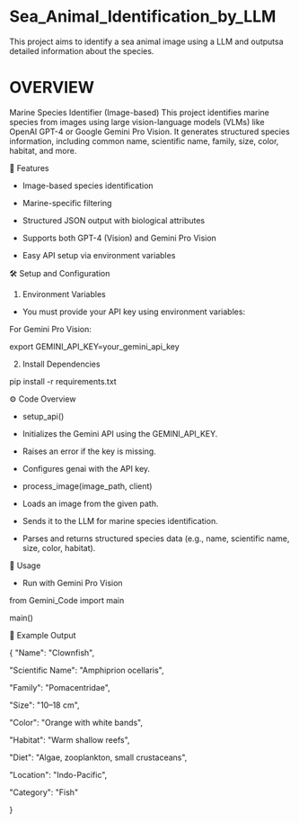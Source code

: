 # Sea_Animal_Identification_by_LLM
This project aims to identify a sea animal image using a LLM and outputsa detailed information about the species.

# OVERVIEW

Marine Species Identifier (Image-based)
This project identifies marine species from images using large vision-language models (VLMs) like OpenAI GPT-4 or Google Gemini Pro Vision. It generates structured species information, including common name, scientific name, family, size, color, habitat, and more.

📌 Features

- Image-based species identification

- Marine-specific filtering

- Structured JSON output with biological attributes

- Supports both GPT-4 (Vision) and Gemini Pro Vision

- Easy API setup via environment variables

🛠️ Setup and Configuration

1. Environment Variables

- You must provide your API key using environment variables:

For Gemini Pro Vision:

export GEMINI_API_KEY=your_gemini_api_key

2. Install Dependencies

pip install -r requirements.txt


⚙️ Code Overview

- setup_api()

- Initializes the Gemini API using the GEMINI_API_KEY.

- Raises an error if the key is missing.

- Configures genai with the API key.

- process_image(image_path, client)

- Loads an image from the given path.

- Sends it to the LLM for marine species identification.

- Parses and returns structured species data (e.g., name, scientific name, size, color, habitat).


🚀 Usage


- Run with Gemini Pro Vision


from Gemini_Code import main

main()


🧪 Example Output


{
  "Name": "Clownfish",
  
  "Scientific Name": "Amphiprion ocellaris",
  
  "Family": "Pomacentridae",
  
  "Size": "10–18 cm",
  
  "Color": "Orange with white bands",
  
  "Habitat": "Warm shallow reefs",
  
  "Diet": "Algae, zooplankton, small crustaceans",
  
  "Location": "Indo-Pacific",
  
  "Category": "Fish"
  
}
